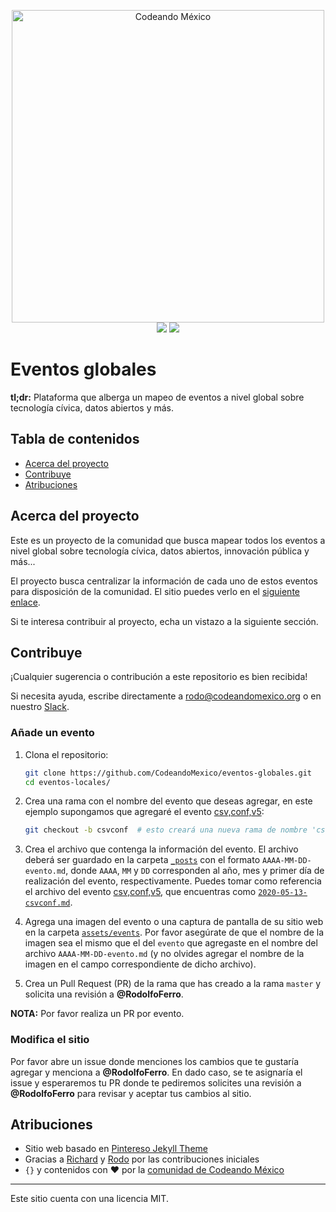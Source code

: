 <p align="center">
<img src="http://codeandomexico.org/resources/img/codeandomexico.png" width="500" alt="Codeando México"><br>
<a href="http://www.codeandomexico.org/" target="_blank"><img src="https://img.shields.io/badge/website-CodeandoMexico-00D88E.svg"></a>
<a href="http://slack.codeandomexico.org/" target="_blank"><img src="https://img.shields.io/badge/slack-CodeandoMexico-EC0E4F.svg"></a>
</p>


# Eventos globales

**tl;dr:** Plataforma que alberga un mapeo de eventos a nivel global sobre tecnología cívica, datos abiertos y más.


## Tabla de contenidos

- [Acerca del proyecto](#acerca-del-proyecto)
- [Contribuye](#contribuye)
- [Atribuciones](#atribuciones)


## Acerca del proyecto

Este es un proyecto de la comunidad que busca mapear todos los eventos a nivel global sobre tecnología cívica, datos abiertos, innovación pública y más...

El proyecto busca centralizar la información de cada uno de estos eventos para disposición de la comunidad. El sitio puedes verlo en el [siguiente enlace](https://codeandomexico.github.io/eventos-globales/).

Si te interesa contribuir al proyecto, echa un vistazo a la siguiente sección.


## Contribuye

¡Cualquier sugerencia o contribución a este repositorio es bien recibida!

Si necesita ayuda, escribe directamente a <rodo@codeandomexico.org> o en nuestro [Slack](http://slack.codeandomexico.org/).

### Añade un evento

1. Clona el repositorio:
   ```bash
   git clone https://github.com/CodeandoMexico/eventos-globales.git
   cd eventos-locales/
   ```

2. Crea una rama con el nombre del evento que deseas agregar, en este ejemplo supongamos que agregaré el evento [csv,conf,v5](https://csvconf.com/):
   ```bash
   git checkout -b csvconf  # esto creará una nueva rama de nombre 'csvconf' y se moverá a ella
   ```

3. Crea el archivo que contenga la información del evento. El archivo deberá ser guardado en la carpeta [`_posts`](https://github.com/CodeandoMexico/eventos-globales/tree/master/_posts) con el formato `AAAA-MM-DD-evento.md`, donde `AAAA`, `MM` y `DD` corresponden al año, mes y primer día de realización del evento, respectivamente. Puedes tomar como referencia el archivo del evento [csv,conf,v5](https://csvconf.com/), que encuentras como [`2020-05-13-csvconf.md`](https://github.com/CodeandoMexico/eventos-globales/blob/master/_posts/2020-05-13-csvconf.md).

4. Agrega una imagen del evento o una captura de pantalla de su sitio web en la carpeta [`assets/events`](https://github.com/CodeandoMexico/eventos-globales/tree/master/assets/events). Por favor asegúrate de que el nombre de la imagen sea el mismo que el del `evento` que agregaste en el nombre del archivo `AAAA-MM-DD-evento.md` (y no olvides agregar el nombre de la imagen en el campo correspondiente de dicho archivo).

5. Crea un Pull Request (PR) de la rama que has creado a la rama `master` y solicita una revisión a **@RodolfoFerro**.

**NOTA:** Por favor realiza un PR por evento.



### Modifica el sitio

Por favor abre un issue donde menciones los cambios que te gustaría agregar y menciona a **@RodolfoFerro**. En dado caso, se te asignaría el issue y esperaremos tu PR donde te pediremos solicites una revisión a **@RodolfoFerro** para revisar y aceptar tus cambios al sitio.


## Atribuciones

- Sitio web basado en [Pintereso Jekyll Theme](https://www.wowthemes.net/pintereso-free-bootstrap-jekyll-theme/)
- Gracias a [Richard](https://github.com/ricardomiron) y [Rodo](https://github.com/RodolfoFerro) por las contribuciones iniciales
- `{}` y contenidos con ❤️ por la [comunidad de Codeando México](http://slack.codeandomexico.org/)

---

Este sitio cuenta con una licencia MIT.
